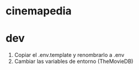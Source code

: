 # cinemapedia

# dev

1. Copiar el .env.template y renombrarlo a .env
2. Cambiar las variables de entorno (TheMovieDB)